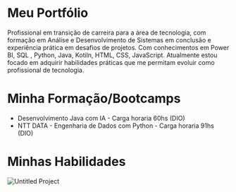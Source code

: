 # Meu Portfólio

Profissional em transição de carreira para a área de tecnologia, com formação em Análise e Desenvolvimento de Sistemas em conclusão e experiência prática em desafios de projetos. Com conhecimentos em
Power BI, SQL , Python, Java, Kotiln, HTML, CSS, JavaScript. Atualmente estou focado em adquirir habilidades práticas que me permitam evoluir como profissional de tecnologia.

# Minha Formação/Bootcamps
* Desenvolvimento Java com IA - Carga horaria 60hs (DIO)
* NTT DATA - Engenharia de Dados com Python - Carga horaria 91hs (DIO)

# Minhas Habilidades


![Untitled Project](https://github.com/user-attachments/assets/1a6e3eec-704c-4900-84ad-a2a42f68aa4e)

